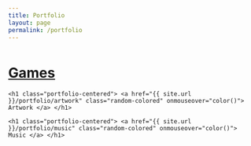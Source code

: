 ```yaml
---
title: Portfolio
layout: page
permalink: /portfolio
---
```


<head>  
<script src="color.js"></script>  
</head>  


<body>
    <h1 class="portfolio-centered" style="margin-top: 3rem"> <a href="{{ site.url }}/portfolio/games" class="random-colored" onmouseover="color()"> Games </a> </h1>

    <h1 class="portfolio-centered"> <a href="{{ site.url }}/portfolio/artwork" class="random-colored" onmouseover="color()"> Artwork </a> </h1>

    <h1 class="portfolio-centered"> <a href="{{ site.url }}/portfolio/music" class="random-colored" onmouseover="color()"> Music </a> </h1>
</body>
